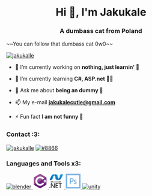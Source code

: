 <h1 align="center">Hi 👋, I'm Jakukale</h1>
<h3 align="center">A dumbass cat from Poland</h3>
~~You can follow that dumbass cat 0w0~~
<p align="left"> <a href="https://twitter.com/jakukalle" target="blank"><img src="https://img.shields.io/twitter/follow/jakukalle?logo=twitter&style=for-the-badge" alt="jakukalle" /></a> </p>

- 🔭 I’m currently working on **nothing, just learnin' 🌱**

- 🌱 I’m currently learning **C#, ASP.net 🌿🌳**

- 💬 Ask me about **being an dummy 🥔**

- 📫 My e-mail **jakukalecutie@gmail.com**

- ⚡ Fun fact **I am not funny 🥀**

<h3 align="left">Contact :3:</h3>
<p align="left">
<a href="https://twitter.com/jakukalle" target="blank"><img align="center" src="https://raw.githubusercontent.com/rahuldkjain/github-profile-readme-generator/master/src/images/icons/Social/twitter.svg" alt="jakukalle" height="30" width="40" /></a>
<a href="https://discord.gg/#8866" target="blank"><img align="center" src="https://raw.githubusercontent.com/rahuldkjain/github-profile-readme-generator/master/src/images/icons/Social/discord.svg" alt="#8866" height="30" width="40" /></a>
</p>

<h3 align="left">Languages and Tools x3:</h3>
<p align="left"> <a href="https://www.blender.org/" target="_blank" rel="noreferrer"> <img src="https://download.blender.org/branding/community/blender_community_badge_white.svg" alt="blender" width="40" height="40"/> </a> <a href="https://www.w3schools.com/cs/" target="_blank" rel="noreferrer"> <img src="https://raw.githubusercontent.com/devicons/devicon/master/icons/csharp/csharp-original.svg" alt="csharp" width="40" height="40"/> </a> <a href="https://dotnet.microsoft.com/" target="_blank" rel="noreferrer"> <img src="https://raw.githubusercontent.com/devicons/devicon/master/icons/dot-net/dot-net-original-wordmark.svg" alt="dotnet" width="40" height="40"/> </a> <a href="https://www.photoshop.com/en" target="_blank" rel="noreferrer"> <img src="https://raw.githubusercontent.com/devicons/devicon/master/icons/photoshop/photoshop-line.svg" alt="photoshop" width="40" height="40"/> </a> <a href="https://unity.com/" target="_blank" rel="noreferrer"> <img src="https://www.vectorlogo.zone/logos/unity3d/unity3d-icon.svg" alt="unity" width="40" height="40"/> </a> </p>
